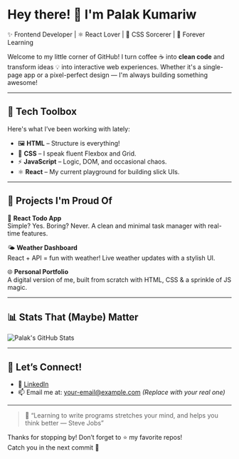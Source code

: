 # Hey there! 👋 I'm Palak Kumariw

✨ Frontend Developer | ⚛️ React Lover | 🎨 CSS Sorcerer | 🌱 Forever Learning

Welcome to my little corner of GitHub! I turn coffee ☕ into **clean code** and transform ideas 💡 into interactive web experiences. Whether it's a single-page app or a pixel-perfect design — I'm always building something awesome!

---

## 🔧 Tech Toolbox

Here's what I’ve been working with lately:

- 🖼️ **HTML** – Structure is everything!
- 🎨 **CSS** – I speak fluent Flexbox and Grid.
- ⚡ **JavaScript** – Logic, DOM, and occasional chaos.
- ⚛️ **React** – My current playground for building slick UIs.

---

## 🚀 Projects I'm Proud Of

🧰 **React Todo App**  
Simple? Yes. Boring? Never. A clean and minimal task manager with real-time features.

🌤️ **Weather Dashboard**  
React + API = fun with weather! Live weather updates with a stylish UI.

🌐 **Personal Portfolio**  
A digital version of me, built from scratch with HTML, CSS & a sprinkle of JS magic.

---

## 📊 Stats That (Maybe) Matter

![Palak's GitHub Stats](https://github-readme-stats.vercel.app/api?username=palak413&show_icons=true&theme=radical)

---

## 🤝 Let’s Connect!

- 🔗 [LinkedIn](https://www.linkedin.com/in/palak-singh/)  
- 📫 Email me at: your-email@example.com *(Replace with your real one)*

---

> 🧠 “Learning to write programs stretches your mind, and helps you think better — Steve Jobs”

Thanks for stopping by! Don’t forget to ⭐ my favorite repos!  
Catch you in the next commit 🚀



